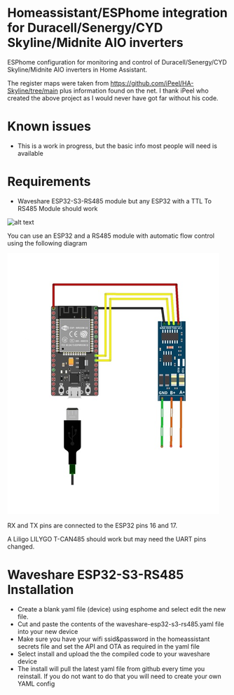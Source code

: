 # Homeassistant/ESPhome integration for Duracell/Senergy/CYD Skyline/Midnite AIO inverters

ESPhome configuration for monitoring and control of Duracell/Senergy/CYD Skyline/Midnite AIO inverters in Home Assistant. 

The register maps were taken from https://github.com/iPeel/HA-Skyline/tree/main plus information found on the net. 
I thank iPeel who created the above project as I would never have got far without his code.



# Known issues
* This is a work in progress, but the basic info most people will need is available


# Requirements

*    Waveshare ESP32-S3-RS485 module but any ESP32 with a TTL To RS485 Module should work

![alt text](https://github.com/gi1mic/homeassistant_durai/blob/main/images/ESP32-S3-RS485-CAN.avif "Waveshare ESP32-S3-RS485-CAN")



You can use an ESP32 and a RS485 module with automatic flow control using the following diagram

![alt text](https://github.com/gi1mic/homeassistant_durai/blob/main/images/rs485%20connection.jpg "RS485 Wiring")

RX and TX pins are connected to the ESP32 pins 16 and 17.

A Liligo LILYGO T-CAN485 should work but may need the UART pins changed.


# Waveshare ESP32-S3-RS485 Installation

*    Create a blank yaml file (device) using esphome and select edit the new file.
*    Cut and paste the contents of the waveshare-esp32-s3-rs485.yaml file into your new device
*    Make sure you have your wifi ssid&password in the homeassistant secrets file and set the API and OTA as required in the yaml file
*    Select install and upload the the compiled code to your waveshare device
*    The install will pull the latest yaml file from github every time you reinstall. If you do not want to do that you will need to create your own YAML config
